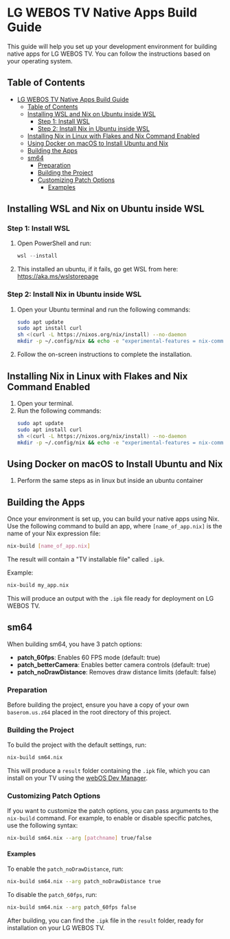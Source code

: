 # LG WEBOS TV Native Apps Build Guide

This guide will help you set up your development environment for building native apps for LG WEBOS TV. You can follow the instructions based on your operating system.

## Table of Contents
- [LG WEBOS TV Native Apps Build Guide](#lg-webos-tv-native-apps-build-guide)
  - [Table of Contents](#table-of-contents)
  - [Installing WSL and Nix on Ubuntu inside WSL](#installing-wsl-and-nix-on-ubuntu-inside-wsl)
    - [Step 1: Install WSL](#step-1-install-wsl)
    - [Step 2: Install Nix in Ubuntu inside WSL](#step-2-install-nix-in-ubuntu-inside-wsl)
  - [Installing Nix in Linux with Flakes and Nix Command Enabled](#installing-nix-in-linux-with-flakes-and-nix-command-enabled)
  - [Using Docker on macOS to Install Ubuntu and Nix](#using-docker-on-macos-to-install-ubuntu-and-nix)
  - [Building the Apps](#building-the-apps)
  - [sm64](#sm64)
    - [Preparation](#preparation)
    - [Building the Project](#building-the-project)
    - [Customizing Patch Options](#customizing-patch-options)
      - [Examples](#examples)

## Installing WSL and Nix on Ubuntu inside WSL

### Step 1: Install WSL
1. Open PowerShell and run:
    ```powershell
    wsl --install
    ```
2. This installed an ubuntu, if it fails, go get WSL from here:  https://aka.ms/wslstorepage


### Step 2: Install Nix in Ubuntu inside WSL
1. Open your Ubuntu terminal and run the following commands:
    ```sh
    sudo apt update
    sudo apt install curl
    sh <(curl -L https://nixos.org/nix/install) --no-daemon
    mkdir -p ~/.config/nix && echo -e "experimental-features = nix-command flakes" > ~/.config/nix/nix.conf
    ```
2. Follow the on-screen instructions to complete the installation.


## Installing Nix in Linux with Flakes and Nix Command Enabled

1. Open your terminal.
2. Run the following commands:
    ```sh
    sudo apt update
    sudo apt install curl
    sh <(curl -L https://nixos.org/nix/install) --no-daemon
    mkdir -p ~/.config/nix && echo -e "experimental-features = nix-command flakes" > ~/.config/nix/nix.conf
    ```


## Using Docker on macOS to Install Ubuntu and Nix
1. Perform the same steps as in linux but inside an ubuntu container

## Building the Apps

Once your environment is set up, you can build your native apps using Nix. Use the following command to build an app, where `[name_of_app.nix]` is the name of your Nix expression file:

```sh
nix-build [name_of_app.nix]
```

The result will contain a "TV installable file" called `.ipk`.

Example:
```sh
nix-build my_app.nix
```

This will produce an output with the `.ipk` file ready for deployment on LG WEBOS TV.

## sm64

When building sm64, you have 3 patch options:

- **patch_60fps**: Enables 60 FPS mode (default: true)
- **patch_betterCamera**: Enables better camera controls (default: true)
- **patch_noDrawDistance**: Removes draw distance limits (default: false)

### Preparation

Before building the project, ensure you have a copy of your own `baserom.us.z64` placed in the root directory of this project.

### Building the Project

To build the project with the default settings, run:

```sh
nix-build sm64.nix
```

This will produce a `result` folder containing the `.ipk` file, which you can install on your TV using the [webOS Dev Manager](https://github.com/webosbrew/dev-manager-desktop).

### Customizing Patch Options

If you want to customize the patch options, you can pass arguments to the `nix-build` command. For example, to enable or disable specific patches, use the following syntax:

```sh
nix-build sm64.nix --arg [patchname] true/false
```

#### Examples

To enable the `patch_noDrawDistance`, run:

```sh
nix-build sm64.nix --arg patch_noDrawDistance true
```

To disable the `patch_60fps`, run:

```sh
nix-build sm64.nix --arg patch_60fps false
```

After building, you can find the `.ipk` file in the `result` folder, ready for installation on your LG WEBOS TV.
